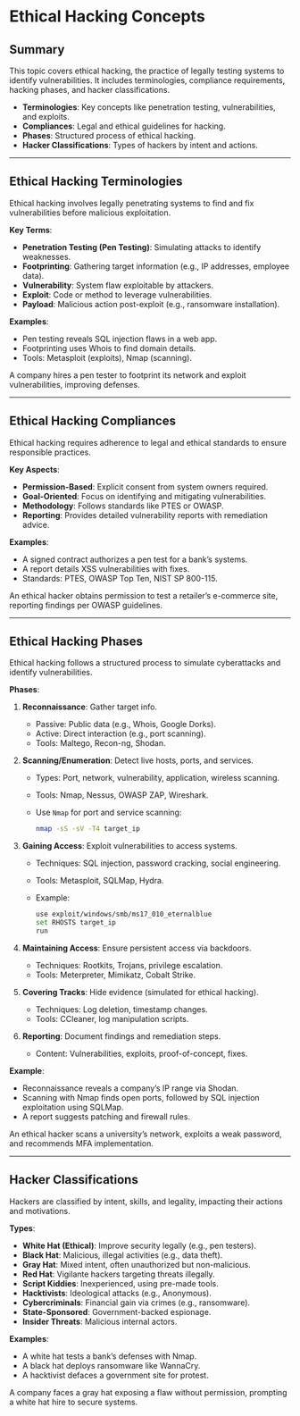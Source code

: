 # Ethical Hacking Concepts

## Summary

This topic covers ethical hacking, the practice of legally testing systems to identify vulnerabilities. It includes terminologies, compliance requirements, hacking phases, and hacker classifications.

* **Terminologies**: Key concepts like penetration testing, vulnerabilities, and exploits.
* **Compliances**: Legal and ethical guidelines for hacking.
* **Phases**: Structured process of ethical hacking.
* **Hacker Classifications**: Types of hackers by intent and actions.

---

## Ethical Hacking Terminologies

Ethical hacking involves legally penetrating systems to find and fix vulnerabilities before malicious exploitation.

**Key Terms**:
- **Penetration Testing (Pen Testing)**: Simulating attacks to identify weaknesses.
- **Footprinting**: Gathering target information (e.g., IP addresses, employee data).
- **Vulnerability**: System flaw exploitable by attackers.
- **Exploit**: Code or method to leverage vulnerabilities.
- **Payload**: Malicious action post-exploit (e.g., ransomware installation).

**Examples**:
- Pen testing reveals SQL injection flaws in a web app.
- Footprinting uses Whois to find domain details.
- Tools: Metasploit (exploits), Nmap (scanning).

 A company hires a pen tester to footprint its network and exploit vulnerabilities, improving defenses.

---

## Ethical Hacking Compliances

Ethical hacking requires adherence to legal and ethical standards to ensure responsible practices.

**Key Aspects**:
- **Permission-Based**: Explicit consent from system owners required.
- **Goal-Oriented**: Focus on identifying and mitigating vulnerabilities.
- **Methodology**: Follows standards like PTES or OWASP.
- **Reporting**: Provides detailed vulnerability reports with remediation advice.

**Examples**:
- A signed contract authorizes a pen test for a bank’s systems.
- A report details XSS vulnerabilities with fixes.
- Standards: PTES, OWASP Top Ten, NIST SP 800-115.

 An ethical hacker obtains permission to test a retailer’s e-commerce site, reporting findings per OWASP guidelines.

---

## Ethical Hacking Phases

Ethical hacking follows a structured process to simulate cyberattacks and identify vulnerabilities.

**Phases**:
1. **Reconnaissance**: Gather target info.
   - Passive: Public data (e.g., Whois, Google Dorks).
   - Active: Direct interaction (e.g., port scanning).
   - Tools: Maltego, Recon-ng, Shodan.
2. **Scanning/Enumeration**: Detect live hosts, ports, and services.
   - Types: Port, network, vulnerability, application, wireless scanning.
   - Tools: Nmap, Nessus, OWASP ZAP, Wireshark.
   - Use `Nmap` for port and service scanning:

     ```bash
     nmap -sS -sV -T4 target_ip
     ```
     
3. **Gaining Access**: Exploit vulnerabilities to access systems.
   - Techniques: SQL injection, password cracking, social engineering.
   - Tools: Metasploit, SQLMap, Hydra.
   - Example:

     ```bash
     use exploit/windows/smb/ms17_010_eternalblue
     set RHOSTS target_ip
     run
     ```
4. **Maintaining Access**: Ensure persistent access via backdoors.
   - Techniques: Rootkits, Trojans, privilege escalation.
   - Tools: Meterpreter, Mimikatz, Cobalt Strike.
5. **Covering Tracks**: Hide evidence (simulated for ethical hacking).
   - Techniques: Log deletion, timestamp changes.
   - Tools: CCleaner, log manipulation scripts.
6. **Reporting**: Document findings and remediation steps.
   - Content: Vulnerabilities, exploits, proof-of-concept, fixes.

**Example**:
- Reconnaissance reveals a company’s IP range via Shodan.
- Scanning with Nmap finds open ports, followed by SQL injection exploitation using SQLMap.
- A report suggests patching and firewall rules.

An ethical hacker scans a university’s network, exploits a weak password, and recommends MFA implementation.

---

## Hacker Classifications

Hackers are classified by intent, skills, and legality, impacting their actions and motivations.

**Types**:
- **White Hat (Ethical)**: Improve security legally (e.g., pen testers).
- **Black Hat**: Malicious, illegal activities (e.g., data theft).
- **Gray Hat**: Mixed intent, often unauthorized but non-malicious.
- **Red Hat**: Vigilante hackers targeting threats illegally.
- **Script Kiddies**: Inexperienced, using pre-made tools.
- **Hacktivists**: Ideological attacks (e.g., Anonymous).
- **Cybercriminals**: Financial gain via crimes (e.g., ransomware).
- **State-Sponsored**: Government-backed espionage.
- **Insider Threats**: Malicious internal actors.

**Examples**:
- A white hat tests a bank’s defenses with Nmap.
- A black hat deploys ransomware like WannaCry.
- A hacktivist defaces a government site for protest.

A company faces a gray hat exposing a flaw without permission, prompting a white hat hire to secure systems.